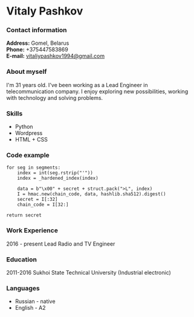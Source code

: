 # Vitaly Pashkov

### Contact information

**Address:** Gomel, Belarus  
**Phone:** +375447583869  
**E-mail:** <vitaliypashkov1994@gmail.com>  

### About myself

I'm 31 years old. I've been working as a Lead Engineer in telecommunication company. 
I enjoy exploring new possibilities, working with technology and solving problems.

### Skills

- Python
- Wordpress
- HTML + CSS

### Code example


    for seg in segments:
        index = int(seg.rstrip("'"))
        index = _hardened_index(index)

        data = b"\x00" + secret + struct.pack(">L", index)
        I = hmac.new(chain_code, data, hashlib.sha512).digest()
        secret = I[:32]
        chain_code = I[32:]

    return secret


### Work Experience

2016 - present
Lead Radio and TV Engineer

### Education

2011-2016
Sukhoi State Technical University (Industrial electronic)

### Languages

- Russian - native
- English - A2